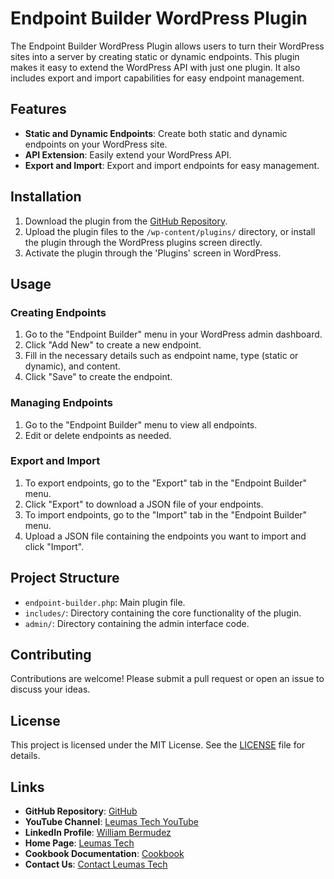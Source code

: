 # Endpoint Builder WordPress Plugin

The Endpoint Builder WordPress Plugin allows users to turn their WordPress sites into a server by creating static or dynamic endpoints. This plugin makes it easy to extend the WordPress API with just one plugin. It also includes export and import capabilities for easy endpoint management.

## Features

- **Static and Dynamic Endpoints**: Create both static and dynamic endpoints on your WordPress site.
- **API Extension**: Easily extend your WordPress API.
- **Export and Import**: Export and import endpoints for easy management.

## Installation

1. Download the plugin from the [GitHub Repository](https://github.com/Leumas-Tech/EndpointBuilder-Wordpress-Plugin).
2. Upload the plugin files to the `/wp-content/plugins/` directory, or install the plugin through the WordPress plugins screen directly.
3. Activate the plugin through the 'Plugins' screen in WordPress.

## Usage

### Creating Endpoints

1. Go to the "Endpoint Builder" menu in your WordPress admin dashboard.
2. Click "Add New" to create a new endpoint.
3. Fill in the necessary details such as endpoint name, type (static or dynamic), and content.
4. Click "Save" to create the endpoint.

### Managing Endpoints

1. Go to the "Endpoint Builder" menu to view all endpoints.
2. Edit or delete endpoints as needed.

### Export and Import

1. To export endpoints, go to the "Export" tab in the "Endpoint Builder" menu.
2. Click "Export" to download a JSON file of your endpoints.
3. To import endpoints, go to the "Import" tab in the "Endpoint Builder" menu.
4. Upload a JSON file containing the endpoints you want to import and click "Import".

## Project Structure

- `endpoint-builder.php`: Main plugin file.
- `includes/`: Directory containing the core functionality of the plugin.
- `admin/`: Directory containing the admin interface code.

## Contributing

Contributions are welcome! Please submit a pull request or open an issue to discuss your ideas.

## License

This project is licensed under the MIT License. See the [LICENSE](LICENSE) file for details.

## Links

- **GitHub Repository**: [GitHub](https://github.com/Leumas-Tech/EndpointBuilder-Wordpress-Plugin)
- **YouTube Channel**: [Leumas Tech YouTube](https://www.youtube.com/@l.e.u.m.a.s4218)
- **LinkedIn Profile**: [William Bermudez](https://www.linkedin.com/in/william-bermudez-15845021a/)
- **Home Page**: [Leumas Tech](https://leumas.tech)
- **Cookbook Documentation**: [Cookbook](https://cookbook.leumas.tech)
- **Contact Us**: [Contact Leumas Tech](https://leumas.tech/contact)
